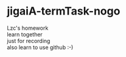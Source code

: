 # jigaiA-termTask-nogo
Lzc's homework    
learn together   
just for recording   
also learn to use github :-)
